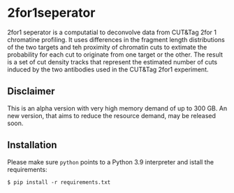 # 2for1seperator

2for1 seperator is a computatial to deconvolve data from CUT&Tag 2for 1
chromatine profiling. It uses differences in the fragment length
distributions of the two targets and teh proximity of chromatin
cuts to extimate the probability for each cut to originate from one
target or the other. The result is a set of cut density tracks
that represent the estimated number of cuts induced by the two
antibodies used in the CUT&Tag 2for1 experiment.

## Disclaimer

This is an alpha version with very high memory demand of up to
300 GB. An new version, that aims to reduce the resource demand,
may be released soon.

## Installation

Please make sure `python` points to a Python 3.9 interpreter
and istall the requirements:
```
$ pip install -r requirements.txt
```
